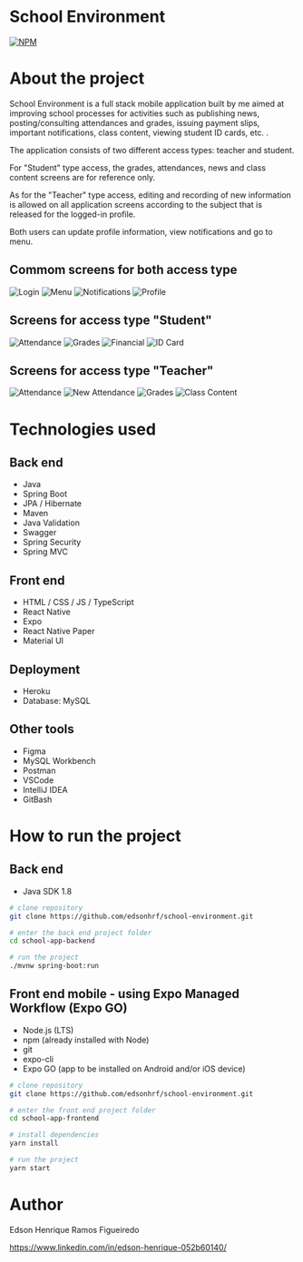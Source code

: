 # School Environment
[![NPM](https://img.shields.io/npm/l/react)](https://github.com/edsonhrf/school-environment/blob/main/LICENSE) 

# About the project

School Environment is a full stack mobile application built by me aimed at improving school processes for activities such as publishing news, posting/consulting attendances and grades, issuing payment slips, important notifications, class content, viewing student ID cards, etc. .

The application consists of two different access types: teacher and student.

For "Student" type access, the grades, attendances, news and class content screens are for reference only.

As for the "Teacher" type access, editing and recording of new information is allowed on all application screens according to the subject that is released for the logged-in profile.

Both users can update profile information, view notifications and go to menu.

## Commom screens for both access type
![Login](https://github.com/edsonhrf/school-environment/blob/main/school-app-frontend/assets/school-environment-screens/common-screens/login_screen.png)
![Menu](https://github.com/edsonhrf/school-environment/blob/main/school-app-frontend/assets/school-environment-screens/common-screens/menu_screen.png)
![Notifications](https://github.com/edsonhrf/school-environment/blob/main/school-app-frontend/assets/school-environment-screens/common-screens/notifications_screen.png)
![Profile](https://github.com/edsonhrf/school-environment/blob/main/school-app-frontend/assets/school-environment-screens/common-screens/profile_screen.png)

## Screens for access type "Student"
![Attendance](https://github.com/edsonhrf/school-environment/blob/main/school-app-frontend/assets/school-environment-screens/student-screens/student_attendance_screen.png)
![Grades](https://github.com/edsonhrf/school-environment/blob/main/school-app-frontend/assets/school-environment-screens/student-screens/student_subject_grades_screen.png)
![Financial](https://github.com/edsonhrf/school-environment/blob/main/school-app-frontend/assets/school-environment-screens/student-screens/student_financial_screen.png)
![ID Card](https://github.com/edsonhrf/school-environment/blob/main/school-app-frontend/assets/school-environment-screens/student-screens/student_id_card_screen.png)

## Screens for access type "Teacher"
![Attendance](https://github.com/edsonhrf/school-environment/blob/main/school-app-frontend/assets/school-environment-screens/teacher-screens/teacher_list_attendance_screen.png)
![New Attendance](https://github.com/edsonhrf/school-environment/blob/main/school-app-frontend/assets/school-environment-screens/teacher-screens/teacher_new_attendance_screen.png)
![Grades](https://github.com/edsonhrf/school-environment/blob/main/school-app-frontend/assets/school-environment-screens/teacher-screens/teacher_grades_screen.png)
![Class Content](https://github.com/edsonhrf/school-environment/blob/main/school-app-frontend/assets/school-environment-screens/teacher-screens/teacher_class_content_screen.png)

# Technologies used
## Back end
- Java
- Spring Boot
- JPA / Hibernate
- Maven
- Java Validation
- Swagger
- Spring Security
- Spring MVC
## Front end
- HTML / CSS / JS / TypeScript
- React Native
- Expo
- React Native Paper
- Material UI
## Deployment
- Heroku
- Database: MySQL
## Other tools
- Figma
- MySQL Workbench
- Postman
- VSCode
- IntelliJ IDEA
- GitBash

# How to run the project

## Back end
- Java SDK 1.8

```bash
# clone repository
git clone https://github.com/edsonhrf/school-environment.git

# enter the back end project folder
cd school-app-backend

# run the project
./mvnw spring-boot:run
```

## Front end mobile - using Expo Managed Workflow (Expo GO)
- Node.js (LTS)
- npm (already installed with Node)
- git
- expo-cli
- Expo GO (app to be installed on Android and/or iOS device)

```bash
# clone repository
git clone https://github.com/edsonhrf/school-environment.git

# enter the front end project folder
cd school-app-frontend

# install dependencies
yarn install

# run the project
yarn start
```

# Author

Edson Henrique Ramos Figueiredo

https://www.linkedin.com/in/edson-henrique-052b60140/


